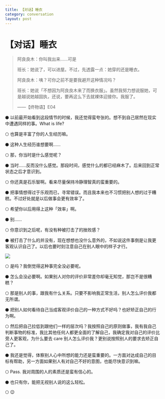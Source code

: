 ```yaml
---
title: 【对话】睡衣
category: conversation
layout: post
---
```


# 【对话】睡衣

> 阿良良木：你叫我出来……可是
>
> 班长：她说了，可以进屋。不过，先透露一点：她穿的还是睡衣。
>
> 阿良良木：咦？可你之前不是要我避开这种情况吗？
>
> 班长：她说「不想因为阿良良木来了而换衣服」。虽然我努力想说服她，可是越说她越固执，还说，要再这么下去就裸体迎接你。我服了。
>
> ——【终物语】E04

⬢ 以前最开始看到这段情节的时候，我还觉得蛮夸张的。想不到自己居然在现实中遭遇同样的事。What is life?

⬡ 也算是丰富了你的人生经历嘛。

⬢ 这种人生经历谁想要啊……

⬡ 那，你当时是什么感觉呢？

⬢ 当时……反而没什么感觉。那段时间，感觉什么的都已经麻木了。后来回到正常状态之后才意识到。

⬡ 你还真是石乐智啊。看来尽量保持冷静理智真的蛮重要的。

⬢ 把事情想得过于乐观而已，寻常错误。而且我本来也不习惯把别人想的过于糟糕。不过好处就是以后做事会更有效率了。

⬡ 希望你以后用得上这种「效率」啊。

⬢ 别……

⬡ 你意识到之后呢，有没有种被打击了的挫败感？

⬢ 被打击了什么的并没有，现在想想也没什么意外的，不如说这件事倒是让我更客观认识自己了。以后也要时刻注意自己在别人眼中的样子才行。

![](https://s3.bmp.ovh/imgs/2021/12/de6ac462eb94f329.jpg)

⬡ 是吗？我倒觉得这种事完全没必要呢。

⬢ 怎么会没必要啊。如果别人对你的评价非常差你却毫无知觉，那岂不是很糟糕？

⬡ 那是别人的事，跟我有什么关系。只要不影响我正常生活，别人怎么评价我都无所谓。

⬢ 把别人如何看待自己当成客观评价自己的一种方式不好吗？也好矫正自己的行为啊。

⬡ 然后把自己拉低到跟他们一样的层次吗？我按照自己的原则做事，我有我自己判断事物的标准，我比其他任何人都更全面的了解自己，我确定我对自己的评价比旁人更客观，为什么要去 care 别人怎么评价我？更别说按照别人的要求去矫正自己了。

⬢ 我还是觉得，体察别人心中所想的能力还是蛮重要的。一方面对达成自己的目标有帮助，另一方面如果别人有对自己不好的意图，也能尽快意识到嘛。

⬡ Pass. 我对周围的人的素质还是蛮有信心的。

⬢ 也只有你，能把无视别人说的这么轻松。

⬡ :wink:

